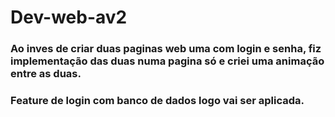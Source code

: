 # Dev-web-av2

### Ao inves de criar duas paginas web uma com login e senha, fiz implementação das duas numa pagina só e criei uma animação entre as duas.
### Feature de login com banco de dados logo vai ser aplicada.
